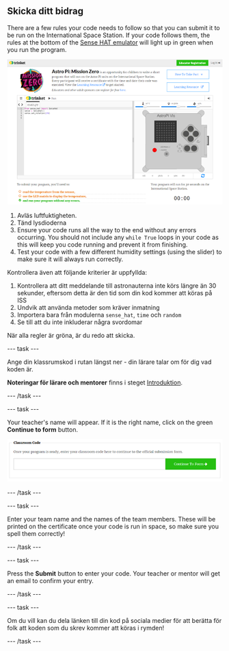 ## Skicka ditt bidrag

There are a few rules your code needs to follow so that you can submit it to be run on the International Space Station. If your code follows them, the rules at the bottom of the [Sense HAT emulator](https://trinket.io/mission-zero) will light up in green when you run the program.

![Validering](images/validation.png)

1. Avläs luftfuktigheten.
1. Tänd lysdioderna
1. Ensure your code runs all the way to the end without any errors occurring. You should not include any `while True` loops in your code as this will keep you code running and prevent it from finishing.
1. Test your code with a few different humidity settings (using the slider) to make sure it will always run correctly.

Kontrollera även att följande kriterier är uppfyllda:

1. Kontrollera att ditt meddelande till astronauterna inte körs längre än 30 sekunder, eftersom detta är den tid som din kod kommer att köras på ISS
1. Undvik att använda metoder som kräver inmatning
1. Importera bara från modulerna `sense_hat`, `time` och `random`
1. Se till att du inte inkluderar några svordomar

När alla regler är gröna, är du redo att skicka.

--- task ---

Ange din klassrumskod i rutan längst ner - din lärare talar om för dig vad koden är.

**Noteringar för lärare och mentorer** finns i steget [Introduktion](https://projects.raspberrypi.org/sv-SE/projects/astro-pi-mission-zero/1).

--- /task ---

--- task ---

Your teacher's name will appear. If it is the right name, click on the green **Continue to form** button.

![Fortsätt till formulär](images/continue-to-form.png)

--- /task ---

--- task ---

Enter your team name and the names of the team members. These will be printed on the certificate once your code is run in space, so make sure you spell them correctly!

--- /task ---

--- task ---

Press the **Submit** button to enter your code. Your teacher or mentor will get an email to confirm your entry.

--- /task ---

--- task ---

Om du vill kan du dela länken till din kod på sociala medier för att berätta för folk att koden som du skrev kommer att köras i rymden!

--- /task ---

